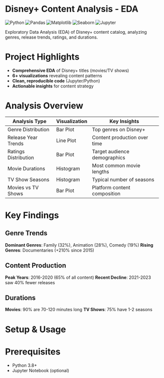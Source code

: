 # Disney+ Content Analysis - EDA

![Python](https://img.shields.io/badge/Python-3.8%2B-blue)
![Pandas](https://img.shields.io/badge/Pandas-1.3%2B-orange)
![Matplotlib](https://img.shields.io/badge/Matplotlib-3.4%2B-blueviolet)
![Seaborn](https://img.shields.io/badge/Seaborn-0.11%2B-yellowgreen)
![Jupyter](https://img.shields.io/badge/Jupyter-Notebook-orange)

Exploratory Data Analysis (EDA) of Disney+ content catalog, analyzing genres, release trends, ratings, and durations.

# **Project Highlights**

- **Comprehensive EDA** of Disney+ titles (movies/TV shows)
- **6+ visualizations** revealing content patterns
- **Clean, reproducible code** (Jupyter/Python)
- **Actionable insights** for content strategy

# Analysis Overview

| Analysis Type              | Visualization | Key Insights                     |
|----------------------------|---------------|----------------------------------|
| Genre Distribution         | Bar Plot      | Top genres on Disney+            |
| Release Year Trends        | Line Plot     | Content production over time     |
| Ratings Distribution       | Bar Plot      | Target audience demographics     |
| Movie Durations            | Histogram     | Most common movie lengths        |
| TV Show Seasons            | Histogram     | Typical number of seasons        |
| Movies vs TV Shows         | Bar Plot      | Platform content composition     |

# Key Findings
  
## **Genre Trends**
 **Dominant Genres**: Family (32%), Animation (28%), Comedy (19%)
 **Rising Genres**: Documentaries (+210% since 2015)

## **Content Production**
 **Peak Years**: 2016-2020 (65% of all content)
**Recent Decline**: 2021-2023 saw 40% fewer releases

 ## **Durations**
 **Movies**: 90% are 70-120 minutes long
**TV Shows**: 75% have 1-2 seasons

# **Setup & Usage**
# **Prerequisites**
- Python 3.8+
- Jupyter Notebook (optional)





